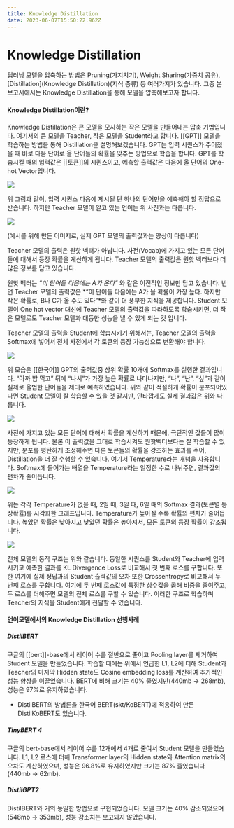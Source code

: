 ```yaml
---
title: Knowledge Distillation
date: 2023-06-07T15:50:22.962Z
---
```


# Knowledge Distillation

딥러닝 모델을 압축하는 방법은 Pruning(가지치기), Weight Sharing(가중치 공유), [Distillation](Knowledge Distillation)(지식 증류) 등 여러가지가 있습니다. 그중 본 보고서에서는 Knowledge Distillation을 통해 모델을 압축해보고자 합니다.

#### **Knowledge Distillation이란?**

Knowledge Distillation은 큰 모델을 모사하는 작은 모델을 만들어내는 압축 기법입니다. 여기서의 큰 모델을 Teacher, 작은 모델을 Student라고 합니다. [[GPT]] 모델을 학습하는 방법을 통해 Distillation을 설명해보겠습니다. GPT는 입력 시퀀스가 주어졌을 때 바로 다음 단어로 올 단어들의 확률을 맞추는 방법으로 학습을 합니다. GPT를 학습시킬 때의 입력값은 [[토큰]]의 시퀀스이고, 예측할 출력값은 다음에 올 단어의 One-hot Vector입니다.

![](../images/97b6df46-4655-4e1f-9b1e-10b3a1a97ef1.png)

위 그림과 같이, 입력 시퀀스 다음에 제시될 단 하나의 단어만을 예측해야 할 정답으로 받습니다. 하지만 Teacher 모델이 알고 있는 언어는 위 사진과는 다릅니다.

![](../images/3a8b5301-a01a-41d5-87d5-27085939731c.png)

(예시를 위해 만든 이미지로, 실제 GPT 모델의 출력값과는 양상이 다릅니다)

Teacher 모델의 출력은 원핫 벡터가 아닙니다. 사전(Vocab)에 가지고 있는 모든 단어들에 대해서 등장 확률을 계산하게 됩니다. Teacher 모델의 출력값은 원핫 벡터보다 더 많은 정보를 담고 있습니다.

원핫 벡터는 _“이 단어들 다음에는 A가 온다”_ 와 같은 이진적인 정보만 담고 있습니다. 반면 Teacher 모델의 출력값은 \*“이 단어들 다음에는 A가 올 확률이 가장 높다. 하지만 작은 확률로, B나 C가 올 수도 있다”\*와 같이 더 풍부한 지식을 제공합니다. Student 모델이 One hot vector 대신에 Teacher 모델의 출력값을 따라하도록 학습시키면, 더 작은 모델로도 Teacher 모델과 대등한 성능을 낼 수 있게 되는 것 입니다.

Teacher 모델의 출력을 Student에 학습시키기 위해서는, Teacher 모델의 출력을 Softmax에 넣어서 전체 사전에서 각 토큰의 등장 가능성으로 변환해야 합니다.

![](../images/ed824def-63aa-4a01-843a-462e2fe9f483.png)

위 모습은 [[한국어]] GPT의 출력값중 상위 확률 10개에 Softmax를 실행한 결과입니다. “아까 밥 먹고” 뒤에 “나서”가 가장 높은 확률로 나타나지만, “나”, “난”, “싶”과 같이 실제로 올법한 단어들을 제대로 예측하였습니다. 위와 같이 적절하게 확률이 분포되어있다면 Student 모델이 잘 학습할 수 있을 것 같지만, 안타깝게도 실제 결과값은 위와 다릅니다.

![](../images/125dc2d8-c63c-4001-9c82-882fb22f6b6d.png)

사전에 가지고 있는 모든 단어에 대해서 확률을 계산하기 때문에, 극단적인 값들이 많이 등장하게 됩니다. 물론 이 출력값을 그대로 학습시켜도 원핫벡터보다는 잘 학습할 수 있지만, 분포를 평탄하게 조정해주면 다른 토큰들의 확률을 강조하는 효과를 주어, Distillation을 더 잘 수행할 수 있습니다. 여기서 Temperature라는 개념을 사용합니다. Softmax에 들어가는 배열을 Temperature라는 일정한 수로 나눠주면, 결과값의 편차가 줄어듭니다.

![](../images/ca83823f-b53d-4959-9930-2a72dd975997.png)

위는 각각 Temperature가 없을 때, 2일 때, 3일 때, 6일 때의 Softmax 결과(토큰별 등장확률)를 시각화한 그래프입니다. Temperature가 높아질 수록 확률의 편차가 줄어듭니다. 높았던 확률은 낮아지고 낮았던 확률은 높아져서, 모든 토큰의 등장 확률이 강조됩니다.

![](../images/48d4ade5-98c4-42c4-9c96-52eff088b019.png)

전체 모델의 동작 구조는 위와 같습니다. 동일한 시퀀스를 Student와 Teacher에 입력시키고 예측한 결과를 KL Divergence Loss로 비교해서 첫 번째 로스를 구합니다. 또한 여기에 실제 정답과의 Student 출력값의 오차 또한 Crossentropy로 비교해서 두 번째 로스를 구합니다. 여기에 두 번째 로스값에 특정한 상수값을 곱해 비중을 줄여주고, 두 로스를 더해주면 모델의 전체 로스를 구할 수 있습니다. 이러한 구조로 학습하며 Teacher의 지식을 Student에게 전달할 수 있습니다.

#### **언어모델에서의 Knowledge Distillation 선행사례**

##### **DistilBERT**

구글의 [[bert]]-base에서 레이어 수를 절반으로 줄이고 Pooling layer를 제거하여 Student 모델을 만들었습니다. 학습할 때에는 위에서 언급한 L1, L2에 더해 Student과 Teacher의 마지막 Hidden state도 Cosine embedding loss를 계산하여 추가적인 성능 향상을 이끌었습니다. BERT에 비해 크기는 40% 줄였지만(440mb → 268mb), 성능은 97%로 유지하였습니다.

- DistilBERT의 방법론을 한국어 BERT(skt/KoBERT)에 적용하여 만든 DistilKoBERT도 있습니다.

##### **TinyBERT 4**

구글의 bert-base에서 레이어 수를 12개에서 4개로 줄여서 Student 모델을 만들었습니다. L1, L2 로스에 더해 Transformer layer의 Hidden state와 Attention matrix의 오차도 계산하였으며, 성능은 96.8%로 유지하였지만 크기는 87% 줄였습니다(440mb → 62mb).

##### **DistilGPT2**

DistilBERT와 거의 동일한 방법으로 구현되었습니다. 모델 크기는 40% 감소되었으며(548mb → 353mb), 성능 감소치는 보고되지 않았습니다.
